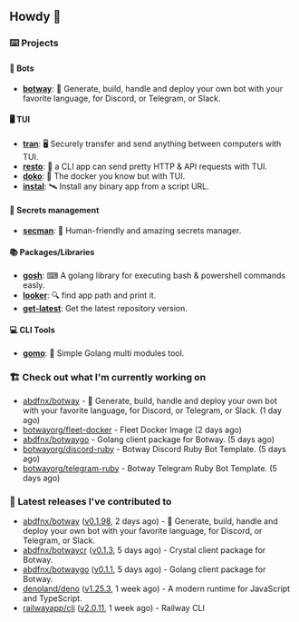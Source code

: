 ## Howdy 👋

### ⌨️ Projects

#### 🤖 Bots

- [**botway**](https://github.com/abdfnx/botway): 🤖 Generate, build, handle and deploy your own bot with your favorite language, for Discord, or Telegram, or Slack.

#### 🖥 TUI

- [**tran**](https://github.com/abdfnx/tran): 🖥 Securely transfer and send anything between computers with TUI.
- [**resto**](https://github.com/abdfnx/resto): 🔗 a CLI app can send pretty HTTP & API requests with TUI.
- [**doko**](https://github.com/abdfnx/doko): 🐳 The docker you know but with TUI.
- [**instal**](https://github.com/abdfnx/instal): 🛰️ Install any binary app from a script URL.

#### 🔐 Secrets management

- [**secman**](https://github.com/scmn-dev/secman): 👊 Human-friendly and amazing secrets manager.

#### 📚 Packages/Libraries

- [**gosh**](https://github.com/abdfnx/gosh): ⌨ A golang library for executing bash & powershell commands easly.
- [**looker**](https://github.com/abdfnx/looker): 🔍 find app path and print it.
- [**get-latest**](https://github.com/scmn-dev/get-latest): Get the latest repository version.

#### 💻 CLI Tools 

- [**gomo**](https://github.com/abdfnx/gomo): 📐 Simple Golang multi modules tool.

### 🏗️ Check out what I'm currently working on


- [abdfnx/botway](https://github.com/abdfnx/botway) - 🤖 Generate, build, handle and deploy your own bot with your favorite language, for Discord, or Telegram, or Slack. (1 day ago)
- [botwayorg/fleet-docker](https://github.com/botwayorg/fleet-docker) - Fleet Docker Image (2 days ago)
- [abdfnx/botwaygo](https://github.com/abdfnx/botwaygo) - Golang client package for Botway. (5 days ago)
- [botwayorg/discord-ruby](https://github.com/botwayorg/discord-ruby) - Botway Discord Ruby Bot Template. (5 days ago)
- [botwayorg/telegram-ruby](https://github.com/botwayorg/telegram-ruby) - Botway Telegram Ruby Bot Template. (5 days ago)

### 🔭 Latest releases I've contributed to

- [abdfnx/botway](https://github.com/abdfnx/botway) ([v0.1.98](https://github.com/abdfnx/botway/releases/tag/v0.1.98), 2 days ago) - 🤖 Generate, build, handle and deploy your own bot with your favorite language, for Discord, or Telegram, or Slack.
- [abdfnx/botwaycr](https://github.com/abdfnx/botwaycr) ([v0.1.3](https://github.com/abdfnx/botwaycr/releases/tag/v0.1.3), 5 days ago) - Crystal client package for Botway.
- [abdfnx/botwaygo](https://github.com/abdfnx/botwaygo) ([v0.1.1](https://github.com/abdfnx/botwaygo/releases/tag/v0.1.1), 5 days ago) - Golang client package for Botway.
- [denoland/deno](https://github.com/denoland/deno) ([v1.25.3](https://github.com/denoland/deno/releases/tag/v1.25.3), 1 week ago) - A modern runtime for JavaScript and TypeScript.
- [railwayapp/cli](https://github.com/railwayapp/cli) ([v2.0.11](https://github.com/railwayapp/cli/releases/tag/v2.0.11), 1 week ago) - Railway CLI
